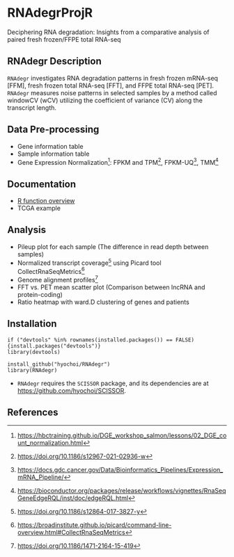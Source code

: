 # RNAdegrProjR
Deciphering RNA degradation: Insights from a comparative analysis of paired fresh frozen/FFPE total RNA-seq


## RNAdegr Description
`RNAdegr` investigates RNA degradation patterns in fresh frozen mRNA-seq [FFM], fresh frozen total RNA-seq [FFT], and FFPE total RNA-seq [PET]. `RNAdegr` measures noise patterns in selected samples by a method called windowCV (wCV) utilizing the coefficient of variance (CV) along the transcript length. <!-- The simple measure dividing the expression value of other proteins with certain lncRNA or mtRNA inferring the degree of RNA degradation is also included. -->


## Data Pre-processing
- Gene information table
- Sample information table
- Gene Expression Normalization[^1]: FPKM and TPM[^2], FPKM-UQ[^3], TMM[^4]
[^1]: https://hbctraining.github.io/DGE_workshop_salmon/lessons/02_DGE_count_normalization.html
[^2]: https://doi.org/10.1186/s12967-021-02936-w
[^3]: https://docs.gdc.cancer.gov/Data/Bioinformatics_Pipelines/Expression_mRNA_Pipeline/
[^4]: https://bioconductor.org/packages/release/workflows/vignettes/RnaSeqGeneEdgeRQL/inst/doc/edgeRQL.html


## Documentation
- [R function overview](https://github.com/hyochoi/RNAdegrProjR/blob/master/doc/doc_Rfn.md)
- TCGA example


## Analysis
- Pileup plot for each sample (The difference in read depth between samples)
- Normalized transcript coverage[^5] using Picard tool CollectRnaSeqMetrics[^6]
- Genome alignment profiles[^7]
- FFT vs. PET mean scatter plot (Comparison between lncRNA and protein-coding)
- Ratio heatmap with ward.D clustering of genes and patients
[^5]: https://doi.org/10.1186/s12864-017-3827-y
[^6]: https://broadinstitute.github.io/picard/command-line-overview.html#CollectRnaSeqMetrics
[^7]: https://doi.org/10.1186/1471-2164-15-419


## Installation
```
if ("devtools" %in% rownames(installed.packages()) == FALSE) {install.packages("devtools")}
library(devtools)

install_github("hyochoi/RNAdegr")
library(RNAdegr)
```
- `RNAdegr` requires the `SCISSOR` package, and its dependencies are at https://github.com/hyochoi/SCISSOR.


## References

